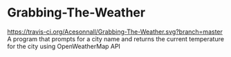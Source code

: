 # Grabbing-The-Weather
https://travis-ci.org/Acesonnall/Grabbing-The-Weather.svg?branch=master
A program that prompts for a city name and returns the current temperature for the city using OpenWeatherMap API
